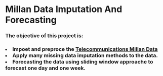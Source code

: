 # Millan Data Imputation And Forecasting
<h3>The objective of this project is:<h3>
  <li>Impoet and preproce the <a href="https://dataverse.harvard.edu/dataset.xhtml?persistentId=doi:10.7910/DVN/EGZHFV">Telecommunications Millan Data</a>
  <li>Apply many missing data imputation methods to the data.
  <li>Forecasting the data using sliding window approache to forecast one day and one week.
